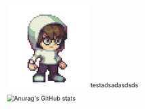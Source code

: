 <div style="display: flex, align-items: center">
<img src="/img/aaronriz_idle.gif" />
testadsadasdsds
</div>

![Anurag's GitHub stats](https://github-readme-stats.vercel.app/api?username=arzhk&count_private=true&theme=synthwave)

<!--
**arzhk/arzhk** is a ✨ _special_ ✨ repository because its `README.md` (this file) appears on your GitHub profile.

Here are some ideas to get you started:

- 🔭 I’m currently working on ...
- 🌱 I’m currently learning ...
- 👯 I’m looking to collaborate on ...
- 🤔 I’m looking for help with ...
- 💬 Ask me about ...
- 📫 How to reach me: ...
- 😄 Pronouns: ...
- ⚡ Fun fact: ...
-->
